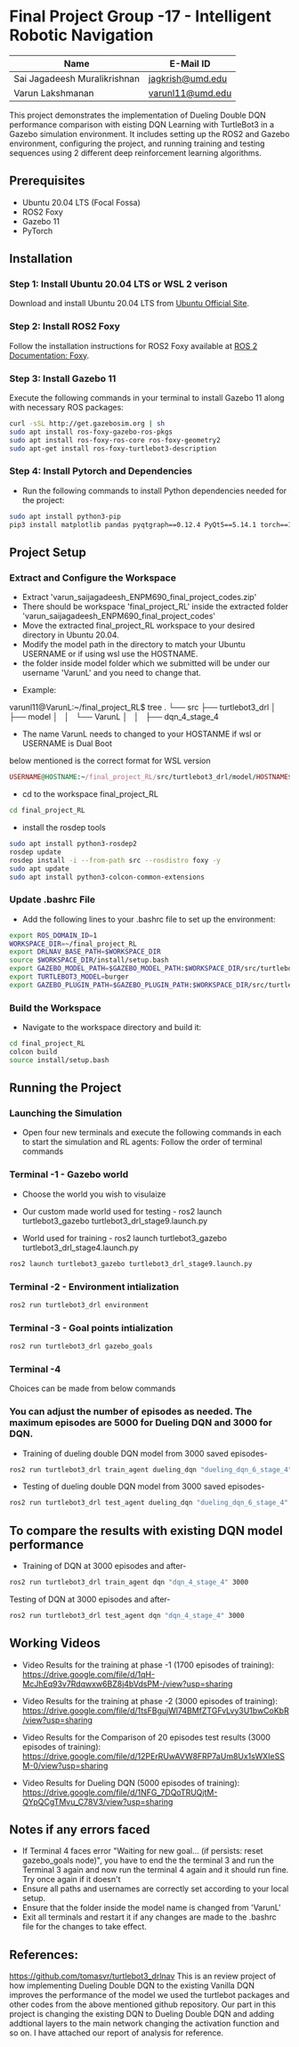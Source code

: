 # Final Project Group -17 - Intelligent Robotic Navigation

| Name                        | E-Mail ID         |
|-----------------------------|-------------------|
| Sai Jagadeesh Muralikrishnan| jagkrish@umd.edu  |
| Varun Lakshmanan            | varunl11@umd.edu  |

This project demonstrates the implementation of Dueling Double DQN performance comparison with eisting DQN Learning with TurtleBot3 in a Gazebo simulation environment. It includes setting up the ROS2 and Gazebo environment, configuring the project, and running training and testing sequences using 2 different deep reinforcement learning algorithms.

## Prerequisites

- Ubuntu 20.04 LTS (Focal Fossa)
- ROS2 Foxy
- Gazebo 11
- PyTorch


## Installation

### Step 1: Install Ubuntu 20.04 LTS or WSL 2 verison

Download and install Ubuntu 20.04 LTS from [Ubuntu Official Site](https://releases.ubuntu.com/20.04/).

### Step 2: Install ROS2 Foxy

Follow the installation instructions for ROS2 Foxy available at [ROS 2 Documentation: Foxy](https://docs.ros.org/en/foxy/Installation/Ubuntu-Install-Debians.html).

### Step 3: Install Gazebo 11

Execute the following commands in your terminal to install Gazebo 11 along with necessary ROS packages:

```bash
curl -sSL http://get.gazebosim.org | sh
sudo apt install ros-foxy-gazebo-ros-pkgs
sudo apt install ros-foxy-ros-core ros-foxy-geometry2
sudo apt-get install ros-foxy-turtlebot3-description
```

### Step 4: Install Pytorch and Dependencies
- Run the following commands to install Python dependencies needed for the project:

```bash
sudo apt install python3-pip
pip3 install matplotlib pandas pyqtgraph==0.12.4 PyQt5==5.14.1 torch==1.10.0+cu113 -f https://download.pytorch.org/whl/cu113/torch_stable.html
```

## Project Setup

### Extract and Configure the Workspace

- Extract 'varun_saijagadeesh_ENPM690_final_project_codes.zip'
- There should be workspace 'final_project_RL' inside the extracted folder 'varun_saijagadeesh_ENPM690_final_project_codes'
- Move the extracted final_project_RL workspace to your desired directory in Ubuntu 20.04.
- Modify the model path in the directory to match your Ubuntu USERNAME or if using wsl use the HOSTNAME.
- the folder inside model folder which we submitted will be under our username 'VarunL' and you need to change that.
* Example: 

varunl11@VarunL:~/final_project_RL$ tree
.
└── src
    ├── turtlebot3_drl
    │   ├── model
    │   │   └── VarunL
    │   │       ├── dqn_4_stage_4

- The name VarunL needs to changed to your HOSTANME if wsl or USERNAME is Dual Boot

below mentioned is the correct format for WSL version 
```ruby
USERNAME@HOSTNAME:~/final_project_RL/src/turtlebot3_drl/model/HOSTNAME$
```
- cd to the workspace final_project_RL
```bash
cd final_project_RL
```
- install the rosdep tools
```bash
sudo apt install python3-rosdep2
rosdep update
rosdep install -i --from-path src --rosdistro foxy -y
sudo apt update
sudo apt install python3-colcon-common-extensions
```
### Update .bashrc File

- Add the following lines to your .bashrc file to set up the environment:

```bash
export ROS_DOMAIN_ID=1
WORKSPACE_DIR=~/final_project_RL
export DRLNAV_BASE_PATH=$WORKSPACE_DIR
source $WORKSPACE_DIR/install/setup.bash
export GAZEBO_MODEL_PATH=$GAZEBO_MODEL_PATH:$WORKSPACE_DIR/src/turtlebot3_simulations/turtlebot3_gazebo/models
export TURTLEBOT3_MODEL=burger
export GAZEBO_PLUGIN_PATH=$GAZEBO_PLUGIN_PATH:$WORKSPACE_DIR/src/turtlebot3_simulations/turtlebot3_gazebo/models/turtlebot3_drl_world/obstacle_plugin/lib
```
### Build the Workspace

- Navigate to the workspace directory and build it:

```bash
cd final_project_RL
colcon build
source install/setup.bash
```

## Running the Project

### Launching the Simulation

- Open four new terminals and execute the following commands in each to start the simulation and RL agents:
Follow the order of terminal commands

### Terminal -1 - Gazebo world
* Choose the world you wish to visulaize

* Our custom made world used for testing - ros2 launch turtlebot3_gazebo turtlebot3_drl_stage9.launch.py

* World used for training - ros2 launch turtlebot3_gazebo turtlebot3_drl_stage4.launch.py

```bash
ros2 launch turtlebot3_gazebo turtlebot3_drl_stage9.launch.py
```

### Terminal -2 - Environment intialization

```bash
ros2 run turtlebot3_drl environment
```

### Terminal -3 - Goal points intialization 

```bash
ros2 run turtlebot3_drl gazebo_goals
```
### Terminal -4 

Choices can be made from below commands

### You can adjust the number of episodes as needed. The maximum episodes are 5000 for Dueling DQN and 3000 for DQN.

- Training of dueling double DQN model from 3000 saved episodes- 
```bash
ros2 run turtlebot3_drl train_agent dueling_dqn "dueling_dqn_6_stage_4" 3000

```
- Testing of dueling double DQN model from 3000 saved episodes- 
```bash
ros2 run turtlebot3_drl test_agent dueling_dqn "dueling_dqn_6_stage_4" 3000
```

## To compare the results with existing DQN model performance
- Training of DQN at 3000 episodes and after- 
```bash
ros2 run turtlebot3_drl train_agent dqn "dqn_4_stage_4" 3000
```
Testing of DQN at 3000 episodes and after-
```bash
ros2 run turtlebot3_drl test_agent dqn "dqn_4_stage_4" 3000
```
## Working Videos 
* Video Results for the training at phase -1 (1700 episodes of training): 
https://drive.google.com/file/d/1qH-McJhEq93v7Rdqwxw6BZ8j4bVdsPM-/view?usp=sharing 

* Video Results for the training at phase -2 (3000 episodes of training): 
https://drive.google.com/file/d/1tsFBgujWl74BMfZTGFvLvy3U1bwCoKbR/view?usp=sharing 

* Video Results for the Comparison of 20 episodes test results (3000 episodes of training): 
https://drive.google.com/file/d/12PErRUwAVW8FRP7aUm8Ux1sWXIeSSM-0/view?usp=sharing 

* Video Results for Dueling DQN (5000 episodes of training): 
https://drive.google.com/file/d/1NFG_7DQoTRUQjtM-QYpQCgTMvu_C78V3/view?usp=sharing 

## Notes if any errors faced
- If Terminal 4 faces error "Waiting for new goal... (if persists: reset gazebo_goals node)", you have to end the the terminal 3 and run the Terminal 3 again and now run the terminal 4 again and it should run fine. Try once again if it doesn't 
- Ensure all paths and usernames are correctly set according to your local setup.
- Ensure that the folder inside the model name is changed from 'VarunL'
- Exit all terminals and restart it if any changes are made to the .bashrc file for the changes to take effect.

## References:
   https://github.com/tomasvr/turtlebot3_drlnav
   This is an review project of how implementing Dueling Double DQN to the existing Vanilla DQN improves the performance of the model we used the turtlebot packages and other codes from the above mentioned github repository. 
   Our part in this project is changing the existing DQN to Dueling Double DQN and adding addtional layers to the main network changing the activation function and so on.
   I have attached our report of analysis for reference.
   
